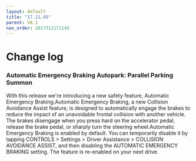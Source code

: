 ```yaml
---
layout: default
title: "17.11.45"
parent: V8.1
nav_order: 2017312171145
---
```


# Change log

### Automatic Emergency Braking Autopark: Parallel Parking Summon 

With this release we're introducing a new safety feature, Automatic Emergency Braking.Automatic Emergency Braking, a new Collision Avoidance Assist feature, is designed to automatically engage the brakes to reduce the impact of an unavoidable frontal collision with another vehicle. The brakes disengage when you press hard on the accelerator pedal, release the brake pedal, or sharply turn the steering wheel.Automatic Emergency Braking is enabled by default. You can temporarily disable it by tapping CONTROLS > Settings > Driver Assistance > COLLISION AVOIDANCE ASSIST, and then disabling the AUTOMATIC EMERGENCY BRAKING setting. The feature is re-enabled on your next drive.
